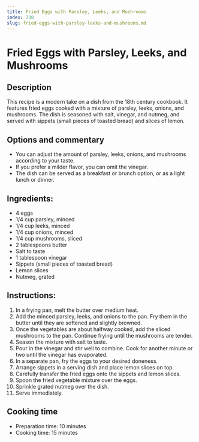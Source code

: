 ```yaml
---
title: Fried Eggs with Parsley, Leeks, and Mushrooms
index: 738
slug: fried-eggs-with-parsley-leeks-and-mushrooms.md
---
```


# Fried Eggs with Parsley, Leeks, and Mushrooms

## Description
This recipe is a modern take on a dish from the 18th century cookbook. It features fried eggs cooked with a mixture of parsley, leeks, onions, and mushrooms. The dish is seasoned with salt, vinegar, and nutmeg, and served with sippets (small pieces of toasted bread) and slices of lemon.

## Options and commentary
- You can adjust the amount of parsley, leeks, onions, and mushrooms according to your taste.
- If you prefer a milder flavor, you can omit the vinegar.
- The dish can be served as a breakfast or brunch option, or as a light lunch or dinner.

## Ingredients:
- 4 eggs
- 1/4 cup parsley, minced
- 1/4 cup leeks, minced
- 1/4 cup onions, minced
- 1/4 cup mushrooms, sliced
- 2 tablespoons butter
- Salt to taste
- 1 tablespoon vinegar
- Sippets (small pieces of toasted bread)
- Lemon slices
- Nutmeg, grated

## Instructions:
1. In a frying pan, melt the butter over medium heat.
2. Add the minced parsley, leeks, and onions to the pan. Fry them in the butter until they are softened and slightly browned.
3. Once the vegetables are about halfway cooked, add the sliced mushrooms to the pan. Continue frying until the mushrooms are tender.
4. Season the mixture with salt to taste.
5. Pour in the vinegar and stir well to combine. Cook for another minute or two until the vinegar has evaporated.
6. In a separate pan, fry the eggs to your desired doneness.
7. Arrange sippets in a serving dish and place lemon slices on top.
8. Carefully transfer the fried eggs onto the sippets and lemon slices.
9. Spoon the fried vegetable mixture over the eggs.
10. Sprinkle grated nutmeg over the dish.
11. Serve immediately.

## Cooking time
- Preparation time: 10 minutes
- Cooking time: 15 minutes
